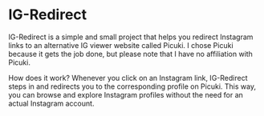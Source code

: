 # IG-Redirect

IG-Redirect is a simple and small project that helps you redirect Instagram links to an alternative IG viewer website called Picuki. I chose Picuki because it gets the job done, but please note that I have no affiliation with Picuki.

How does it work? 
Whenever you click on an Instagram link, IG-Redirect steps in and redirects you to the corresponding profile on Picuki. This way, you can browse and explore Instagram profiles without the need for an actual Instagram account.
